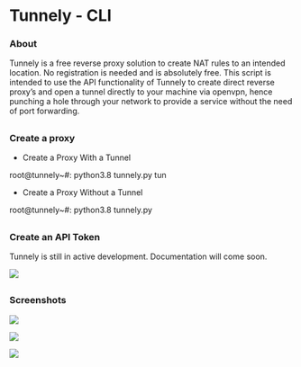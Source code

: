 # Tunnely - CLI
### About
Tunnely is a free reverse proxy solution to create NAT rules to an intended location. No registration is needed and is absolutely free. This script is intended to use the API functionality of Tunnely to create direct reverse proxy’s and open a tunnel directly to your machine via openvpn, hence punching a hole through your network to provide a service without the need of port forwarding. 
## 

### Create a proxy

- Create a Proxy With a Tunnel 

root@tunnely~#: python3.8 tunnely.py <Local IP> <Local Port> tun

- Create a Proxy Without a Tunnel 

root@tunnely~#: python3.8 tunnely.py <Local IP> <Local Port>
## 
### Create an API Token
Tunnely is still in active development. Documentation will come soon.

![](https://nabyte.com/imgs/497693809fb793c7f8d45ae6b12552f6dd56951bScreenshot%20at%202021-09-21%2012-41-14.png)
## 
### Screenshots

![](https://nabyte.com/imgs/52d38a68892a83a3674c646a6aa95b83935aa47cScreenshot%20at%202021-09-21%2011-51-38.png)
  
![](https://nabyte.com/imgs/978d0cfa819aeed8f1fe32a739d8106e151aa5b7Screenshot%20at%202021-09-21%2011-52-17.png)
  
![](https://nabyte.com/imgs/d2e3f89e3f8a868f08eb3067131ae834af344ee4Screenshot%20at%202021-09-21%2011-58-45.png)

